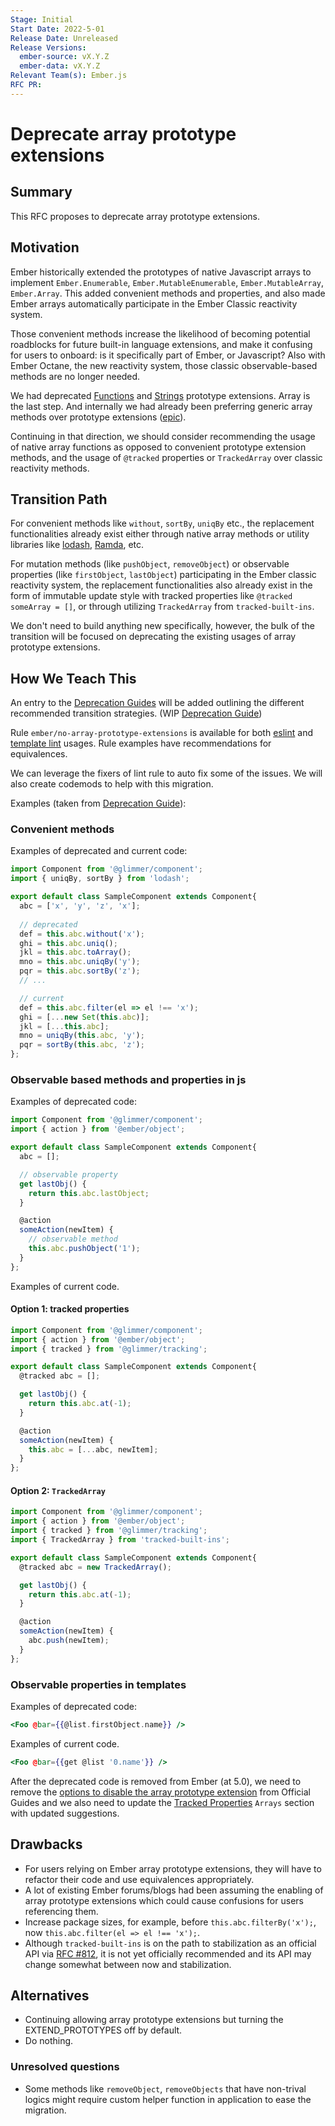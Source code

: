 ```yaml
---
Stage: Initial
Start Date: 2022-5-01
Release Date: Unreleased
Release Versions:
  ember-source: vX.Y.Z
  ember-data: vX.Y.Z
Relevant Team(s): Ember.js
RFC PR: 
---
```


# Deprecate array prototype extensions

## Summary

This RFC proposes to deprecate array prototype extensions.

## Motivation

Ember historically extended the prototypes of native Javascript arrays to implement `Ember.Enumerable`, `Ember.MutableEnumerable`, `Ember.MutableArray`, `Ember.Array`. This added convenient methods and properties, and also made Ember arrays automatically participate in the Ember Classic reactivity system.

Those convenient methods increase the likelihood of becoming potential roadblocks for future built-in language extensions, and make it confusing for users to onboard: is it specifically part of Ember, or Javascript? Also with Ember Octane, the new reactivity system, those classic observable-based methods are no longer needed.

We had deprecated [Functions](https://github.com/emberjs/rfcs/blob/master/text/0272-deprecation-native-function-prototype-extensions.md) and [Strings](https://github.com/emberjs/rfcs/blob/master/text/0236-deprecation-ember-string.md) prototype extensions. Array is the last step. And internally we had already been preferring generic array methods over prototype extensions ([epic](https://github.com/emberjs/ember.js/issues/15501)).

Continuing in that direction, we should consider recommending the usage of native array functions as opposed to convenient prototype extension methods, and the usage of `@tracked` properties or `TrackedArray` over classic reactivity methods.

## Transition Path

For convenient methods like `without`, `sortBy`, `uniqBy` etc., the replacement functionalities already exist either through native array methods or utility libraries like [lodash](https://lodash.com), [Ramda](https://ramdajs.com), etc.

For mutation methods (like `pushObject`, `removeObject`) or observable properties (like `firstObject`, `lastObject`) participating in the Ember classic reactivity system, the replacement functionalities also already exist in the form of immutable update style with tracked properties like `@tracked someArray = []`, or through utilizing `TrackedArray` from `tracked-built-ins`.

We don't need to build anything new specifically, however, the bulk of the transition will be
focused on deprecating the existing usages of array prototype extensions.

## How We Teach This

An entry to the [Deprecation Guides](https://deprecations.emberjs.com/v4.x) will be added outlining the different recommended transition strategies. (WIP [Deprecation Guide](https://github.com/smilland/rfcs/pull/1))

Rule `ember/no-array-prototype-extensions` is available for both [eslint](https://github.com/ember-cli/eslint-plugin-ember/blob/master/docs/rules/no-array-prototype-extensions.md) and [template lint](https://github.com/ember-template-lint/ember-template-lint/blob/master/docs/rule/no-array-prototype-extensions.md) usages. Rule examples have recommendations for equivalences.

We can leverage the fixers of lint rule to auto fix some of the issues. We will also create codemods to help with this migration.

Examples (taken from [Deprecation Guide](https://github.com/smilland/rfcs/pull/1)): 
### Convenient methods
Examples of deprecated and current code:
```js
import Component from '@glimmer/component';
import { uniqBy, sortBy } from 'lodash';

export default class SampleComponent extends Component{
  abc = ['x', 'y', 'z', 'x'];
  
  // deprecated
  def = this.abc.without('x');
  ghi = this.abc.uniq();
  jkl = this.abc.toArray();
  mno = this.abc.uniqBy('y');
  pqr = this.abc.sortBy('z');
  // ...

  // current
  def = this.abc.filter(el => el !== 'x');
  ghi = [...new Set(this.abc)];
  jkl = [...this.abc];
  mno = uniqBy(this.abc, 'y');
  pqr = sortBy(this.abc, 'z');
};
```

### Observable based methods and properties in js
Examples of deprecated code:
```js
import Component from '@glimmer/component';
import { action } from '@ember/object';

export default class SampleComponent extends Component{
  abc = [];

  // observable property
  get lastObj() {
    return this.abc.lastObject;
  }

  @action
  someAction(newItem) {
    // observable method
    this.abc.pushObject('1');
  }
};
```

Examples of current code. 
#### Option 1: tracked properties
```js
import Component from '@glimmer/component';
import { action } from '@ember/object';
import { tracked } from '@glimmer/tracking';

export default class SampleComponent extends Component{
  @tracked abc = [];

  get lastObj() {
    return this.abc.at(-1);
  }

  @action
  someAction(newItem) {
    this.abc = [...abc, newItem];
  }
};
```

#### Option 2: `TrackedArray`
```js
import Component from '@glimmer/component';
import { action } from '@ember/object';
import { tracked } from '@glimmer/tracking';
import { TrackedArray } from 'tracked-built-ins';

export default class SampleComponent extends Component{
  @tracked abc = new TrackedArray();

  get lastObj() {
    return this.abc.at(-1);
  }

  @action
  someAction(newItem) {
    abc.push(newItem);
  }
};
```

### Observable properties in templates
Examples of deprecated code:

```hbs
<Foo @bar={{@list.firstObject.name}} />
```

Examples of  current code.
```hbs
<Foo @bar={{get @list '0.name'}} />
```

After the deprecated code is removed from Ember (at 5.0), we need to remove the [options to disable the array prototype extension](https://guides.emberjs.com/v4.2.0/configuring-ember/disabling-prototype-extensions/) from Official Guides and we also need to update the [Tracked Properties](https://guides.emberjs.com/v4.2.0/upgrading/current-edition/tracked-properties/#toc_arrays) `Arrays` section with updated suggestions.

## Drawbacks
- For users relying on Ember array prototype extensions, they will have to refactor their code and use equivalences appropriately.
- A lot of existing Ember forums/blogs had been assuming the enabling of array prototype extensions which could cause confusions for users referencing them.
- Increase package sizes, for example, before `this.abc.filterBy('x');`, now `this.abc.filter(el => el !== 'x');`.
- Although `tracked-built-ins` is on the path to stabilization as an official API via [RFC #812](https://github.com/emberjs/rfcs/pull/812), it is not yet officially recommended and its API may change somewhat between now and stabilization.

## Alternatives
- Continuing allowing array prototype extensions but turning the EXTEND_PROTOTYPES off by default.
- Do nothing.

### Unresolved questions
- Some methods like `removeObject`, `removeObjects` that have non-trival logics might require custom helper function in application to ease the migration.
